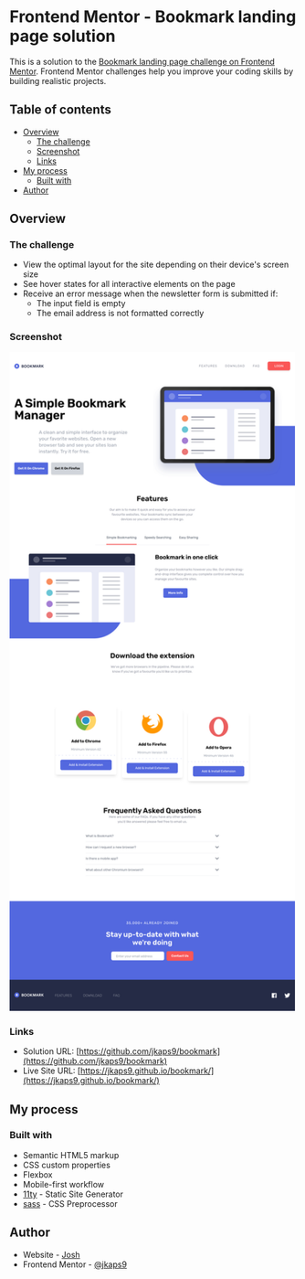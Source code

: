 # Frontend Mentor - Bookmark landing page solution

This is a solution to the [Bookmark landing page challenge on Frontend Mentor](https://www.frontendmentor.io/challenges/bookmark-landing-page-5d0b588a9edda32581d29158). Frontend Mentor challenges help you improve your coding skills by building realistic projects.

## Table of contents

- [Overview](#overview)
  - [The challenge](#the-challenge)
  - [Screenshot](#screenshot)
  - [Links](#links)
- [My process](#my-process)
  - [Built with](#built-with)
- [Author](#author)

## Overview

### The challenge

- View the optimal layout for the site depending on their device's screen size
- See hover states for all interactive elements on the page
- Receive an error message when the newsletter form is submitted if:
  - The input field is empty
  - The email address is not formatted correctly

### Screenshot

<img src="./screenshot.png" alt="screenshot" width="500"/>

### Links

- Solution URL: [https://github.com/jkaps9/bookmark](https://github.com/jkaps9/bookmark)
- Live Site URL: [https://jkaps9.github.io/bookmark/](https://jkaps9.github.io/bookmark/)

## My process

### Built with

- Semantic HTML5 markup
- CSS custom properties
- Flexbox
- Mobile-first workflow
- [11ty](https://11ty.dev) - Static Site Generator
- [sass](https://sass-lang.com/) - CSS Preprocessor

## Author

- Website - [Josh](https://www.joshfkaplan.com)
- Frontend Mentor - [@jkaps9](https://www.frontendmentor.io/profile/jkaps9)

